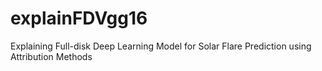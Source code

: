 # explainFDVgg16
Explaining Full-disk Deep Learning Model for Solar Flare Prediction using Attribution Methods
